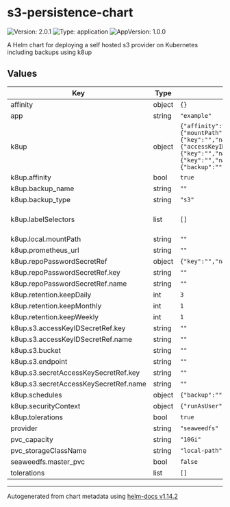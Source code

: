 # s3-persistence-chart

![Version: 2.0.1](https://img.shields.io/badge/Version-2.0.1-informational?style=flat-square) ![Type: application](https://img.shields.io/badge/Type-application-informational?style=flat-square) ![AppVersion: 1.0.0](https://img.shields.io/badge/AppVersion-1.0.0-informational?style=flat-square)

A Helm chart for deploying a self hosted s3 provider on Kubernetes including backups using k8up

## Values

| Key | Type | Default | Description |
|-----|------|---------|-------------|
| affinity | object | `{}` | tolerate affinity |
| app | string | `"example"` |  |
| k8up | object | `{"affinity":true,"backup_name":"","backup_type":"s3","labelSelectors":[],"local":{"mountPath":""},"prometheus_url":"","repoPasswordSecretRef":{"key":"","name":""},"retention":{"keepDaily":3,"keepMonthly":1,"keepWeekly":1},"s3":{"accessKeyIDSecretRef":{"key":"","name":"","optional":false},"bucket":"","endpoint":"","secretAccessKeySecretRef":{"key":"","name":"","optional":false}},"schedules":{"backup":"","check":"","prune":""},"securityContext":{"runAsUser":0},"tolerations":true}` | for enabling backups to a remote s3 provider or local disk backup |
| k8up.affinity | bool | `true` | add affinity to the podconfig for k8up |
| k8up.backup_name | string | `""` | name of the nightly backup |
| k8up.backup_type | string | `"s3"` | can be set to 's3' or 'local' |
| k8up.labelSelectors | list | `[]` | optional label seelectors for the backup see https://docs.k8up.io/k8up/2.13/how-tos/backup.html#_target_specific_pvcs_or_prebackuppods |
| k8up.local.mountPath | string | `""` | mount path for local backups |
| k8up.prometheus_url | string | `""` | url to push to for prometheus gateway |
| k8up.repoPasswordSecretRef | object | `{"key":"","name":""}` | secret for your restic repo |
| k8up.repoPasswordSecretRef.key | string | `""` | key in secret to use for repo password |
| k8up.repoPasswordSecretRef.name | string | `""` | name of the secret to use |
| k8up.retention.keepDaily | int | `3` | daily backups to keep |
| k8up.retention.keepMonthly | int | `1` | weekly backups to keep |
| k8up.retention.keepWeekly | int | `1` | weekly backups to keep |
| k8up.s3.accessKeyIDSecretRef.key | string | `""` | key in the secret to use for access key id |
| k8up.s3.accessKeyIDSecretRef.name | string | `""` | name of the secret to use |
| k8up.s3.bucket | string | `""` | s3 bucket to backup to |
| k8up.s3.endpoint | string | `""` | s3 endpoint to backup to |
| k8up.s3.secretAccessKeySecretRef.key | string | `""` | key in the secret to use for secret access key |
| k8up.s3.secretAccessKeySecretRef.name | string | `""` | name of the secret to use |
| k8up.schedules | object | `{"backup":"","check":"","prune":""}` | schedules for backups, checks, and prunes |
| k8up.securityContext | object | `{"runAsUser":0}` | user to run the backups as |
| k8up.tolerations | bool | `true` | add tolerations to the podconfig for k8up |
| provider | string | `"seaweedfs"` | provider must be set to minio or seaweedfs |
| pvc_capacity | string | `"10Gi"` |  |
| pvc_storageClassName | string | `"local-path"` |  |
| seaweedfs.master_pvc | bool | `false` | deploy a master data PVC for seaweedfs |
| tolerations | list | `[]` | tolerate taints |

----------------------------------------------
Autogenerated from chart metadata using [helm-docs v1.14.2](https://github.com/norwoodj/helm-docs/releases/v1.14.2)
